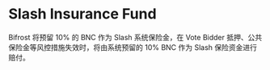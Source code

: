 # Slash Insurance Fund

Bifrost 将预留 10% 的 BNC 作为 Slash 系统保险金，在 Vote Bidder 抵押、公共保险金等风控措施失效时，将由系统预留的 10% BNC 作为 Slash 保险资金进行赔付。
